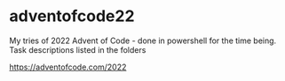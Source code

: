 # adventofcode22
My tries of 2022 Advent of Code - done in powershell for the time being.
Task descriptions listed in the folders

https://adventofcode.com/2022